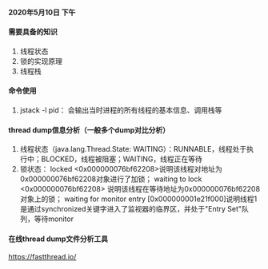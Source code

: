 #### 2020年5月10日 下午

#### 需要具备的知识
1. 线程状态
2. 锁的实现原理
3. 线程栈

#### 命令使用
1. jstack -l pid： 会输出当时进程的所有线程的基本信息、调用栈等

#### thread dump信息分析（一般多个dump对比分析）
1. 线程状态（java.lang.Thread.State: WAITING）：RUNNABLE，线程处于执行中；BLOCKED，线程被阻塞；WAITING，线程正在等待
2. 锁状态：
locked <0x000000076bf62208>说明该线程对地址为0x000000076bf62208对象进行了加锁；
waiting to lock <0x000000076bf62208> 说明该线程在等待地址为0x000000076bf62208对象上的锁；
waiting for monitor entry [0x000000001e21f000]说明线程1是通过synchronized关键字进入了监视器的临界区，并处于"Entry Set"队列，等待monitor

#### 在线thread dump文件分析工具
https://fastthread.io/